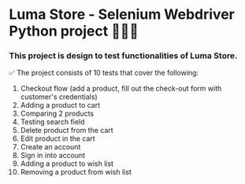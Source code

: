 # Luma Store - Selenium Webdriver Python project 👩🏻‍💻

### This project is design to test functionalities of Luma Store. 
✅ The project consists of 10 tests that cover the following:
1. Checkout flow (add a product, fill out the check-out form with customer's credentials)
2. Adding a product to cart
3. Comparing 2 products
4. Testing search field
5. Delete product from the cart
6. Edit product in the cart
7. Create an account
8. Sign in into account
9. Adding a product to wish list
10. Removing a product from wish list 